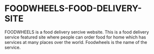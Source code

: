 # FOODWHEELS-FOOD-DELIVERY-SITE
FOODWHEELS is a food delivery sercive website. This is a food delivery service featured site where people can order food for home which has services at many places over the world. Foodwheels is the name of the service.
